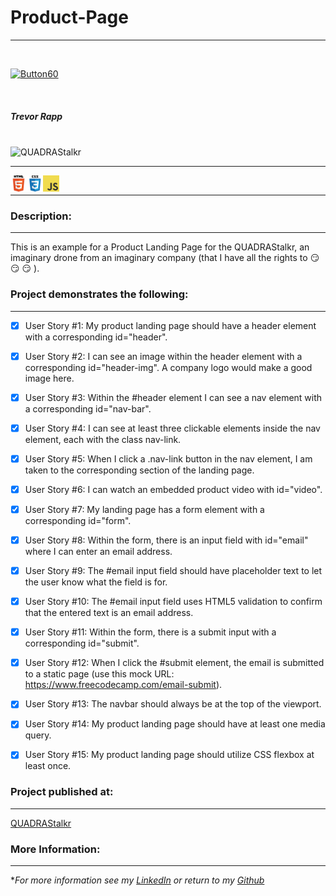 # Product-Page
 
 ---

<br>


[![Button60](https://user-images.githubusercontent.com/11747875/144651679-dc423f76-a98a-456d-8ca2-d913f0b7df12.png)](https://trrapp12.github.io/Product-Page/)

<br>

##### Trevor Rapp

<br />![QUADRAStalkr](https://user-images.githubusercontent.com/11747875/144578671-1739a4ec-23e8-45e1-80a9-7d7fb39856d0.gif)



---

<img align="left" alt="HTML5" width="26px" src="https://raw.githubusercontent.com/github/explore/80688e429a7d4ef2fca1e82350fe8e3517d3494d/topics/html/html.png" />
<img align="left" alt="CSS3" width="26px" src="https://raw.githubusercontent.com/github/explore/80688e429a7d4ef2fca1e82350fe8e3517d3494d/topics/css/css.png" />
<img align="left" alt="JavaScript" width="26px" src="https://raw.githubusercontent.com/github/explore/80688e429a7d4ef2fca1e82350fe8e3517d3494d/topics/javascript/javascript.png" />
<br>

---
### Description:
---

This is an example for a Product Landing Page for the QUADRAStalkr, an imaginary drone from an imaginary company (that I have all the rights to :smirk: :smirk: :smirk: ).  

### Project demonstrates the following:
---

- [X] User Story #1: My product landing page should have a header element with a corresponding id="header".

- [X] User Story #2: I can see an image within the header element with a corresponding id="header-img". A company logo would make a good image here.

- [X] User Story #3: Within the #header element I can see a nav element with a corresponding id="nav-bar".

- [X] User Story #4: I can see at least three clickable elements inside the nav element, each with the class nav-link.

- [X] User Story #5: When I click a .nav-link button in the nav element, I am taken to the corresponding section of the landing page.

- [X] User Story #6: I can watch an embedded product video with id="video".

- [X] User Story #7: My landing page has a form element with a corresponding id="form".

- [X] User Story #8: Within the form, there is an input field with id="email" where I can enter an email address.

- [X] User Story #9: The #email input field should have placeholder text to let the user know what the field is for.

- [X] User Story #10: The #email input field uses HTML5 validation to confirm that the entered text is an email address.

- [X] User Story #11: Within the form, there is a submit input with a corresponding id="submit".

- [X] User Story #12: When I click the #submit element, the email is submitted to a static page (use this mock URL: https://www.freecodecamp.com/email-submit).

- [X] User Story #13: The navbar should always be at the top of the viewport.

- [X] User Story #14: My product landing page should have at least one media query.

- [X] User Story #15: My product landing page should utilize CSS flexbox at least once.

### Project published at: 
---

[QUADRAStalkr](https://trrapp12.github.io/Product-Page/)

### More Information:
---

\**For more information see my [LinkedIn](https://www.linkedin.com/in/trevor-rapp-042a1037) or return to my [Github](https://github.com/trrapp12)*

